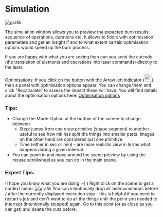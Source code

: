 # Simulation

![grafik](https://github.com/meerk40t/meerk40t/assets/2670784/3324df5a-3910-4f94-a54f-2aaae9e82881)

The simulation window allows you to preview the expected burn results: sequence of operations, durations etc.
It allows to fiddle with optimisation parameters and get an insight if and to what extent certain optimisation options would speed up the burn process.

If you are happy with what you are seeing then can you send the cutcode (the translation of elements and operations into laser commands) directly to the laser.

Optimisations: If you click on the button with the Arrow left indicator (<img src="https://github.com/meerk40t/meerk40t/assets/2670784/7da3759d-a85e-4d0d-8b3f-d62c27a24fa6" width="25">), then a panel with optimisation options appear. You can change them and click "Recalculate" to assess the impact these will have. You will find details about the optimisation options here: [Optimisation options](https://github.com/meerk40t/meerk40t/wiki/Online-Help:-OPTIMISATION)

### Tips: 
- Change the Mode-Option at the bottom of the screen to change between
  - Step: jumps from one draw primitive (shape segment) to another - useful to see how mk has split the things into smaller parts. Images on the other hand are considered just one primitive.
  - Time (either in sec or min) - are more realistic view in terms what happens during a given interval.
- You can zoom in and move around the scene preview by using the mouse scrollwheel as you can do in the main scene.

### Expert Tips:
(I hope you know what you are doing ;-) )
Right click on the scene to get a context menu.
![grafik](https://github.com/meerk40t/meerk40t/assets/2670784/e5070d2c-9bbf-4574-8619-8df0f306c348)
You can intentionally drop all lasercommands before / after the currently displayed execution step - this is helpful if you need to restart a job and don't want to do all the things until the point you needed to interrupt (intentionally stopped) again. Go to this point (or as close as you can get) and delete the cuts before.
